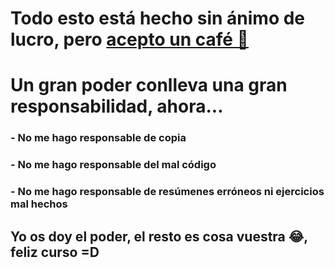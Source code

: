 # Todo esto está hecho sin ánimo de lucro, pero [acepto un café 🤤](https://paypal.me/josemygel?locale.x=es_ES)

# Un gran poder conlleva una gran responsabilidad, ahora...

### - No me hago responsable de copia
### - No me hago responsable del mal código
### - No me hago responsable de resúmenes erróneos ni ejercicios mal hechos

## Yo os doy el poder, el resto es cosa vuestra 😂, feliz curso =D